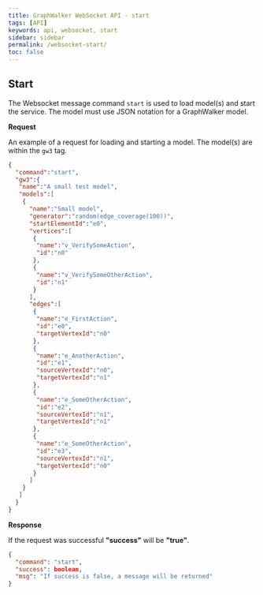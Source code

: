 ```yaml
---
title: GraphWalker WebSocket API - start
tags: [API]
keywords: api, websocket, start
sidebar: sidebar
permalink: /websocket-start/
toc: false
---
```




## Start
The Websocket message command `start` is used to load model(s) and start the service. The model must use JSON notation for a GraphWalker model.
 
**Request**

An example of a request for loading and starting a model. The model(s) are within the `gw3` tag.

```json
{
  "command":"start",
  "gw3":{
   "name":"A small test model",
   "models":[
    {
      "name":"Small model",
      "generator":"random(edge_coverage(100))",
      "startElementId":"e0",
      "vertices":[
       {
        "name":"v_VerifySomeAction",
        "id":"n0"
       },
       {
        "name":"v_VerifySomeOtherAction",
        "id":"n1"
       }
      ],
      "edges":[
       {
        "name":"e_FirstAction",
        "id":"e0",
        "targetVertexId":"n0"
       },
       {
        "name":"e_AnotherAction",
        "id":"e1",
        "sourceVertexId":"n0",
        "targetVertexId":"n1"
       },
       {
        "name":"e_SomeOtherAction",
        "id":"e2",
        "sourceVertexId":"n1",
        "targetVertexId":"n1"
       },
       {
        "name":"e_SomeOtherAction",
        "id":"e3",
        "sourceVertexId":"n1",
        "targetVertexId":"n0"
       }
      ]
    }
   ]
  }
}
```

**Response**

If the request was successful **"success"** will be **"true"**.

```json
{
  "command": "start",
  "success": boolean,
  "msg": "If success is false, a message will be returned"
}
```
